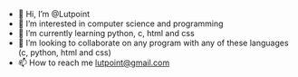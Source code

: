 - 👋 Hi, I’m @Lutpoint
- 👀 I’m interested in computer science and programming
- 🌱 I’m currently learning python, c, html and css
- 💞️ I’m looking to collaborate on any program with any of these languages (c, python, html and css)
- 📫 How to reach me lutpoint@gmail.com

<!---
Lutpoint/Lutpoint is a ✨ special ✨ repository because its `README.md` (this file) appears on your GitHub profile.
You can click the Preview link to take a look at your changes.
--->
